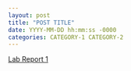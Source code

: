 ```yaml
---
layout: post
title: "POST TITLE"
date: YYYY-MM-DD hh:mm:ss -0000
categories: CATEGORY-1 CATEGORY-2
---
```


[Lab Report 1](https://ijjones.github.io/cse15l-lab-reports/lab-report-1-week-0.html)
